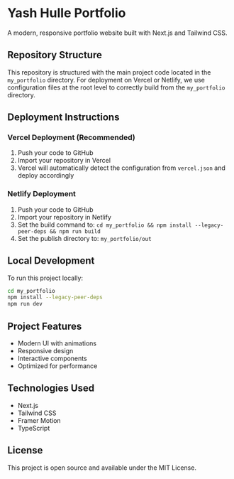# Yash Hulle Portfolio

A modern, responsive portfolio website built with Next.js and Tailwind CSS.

## Repository Structure

This repository is structured with the main project code located in the `my_portfolio` directory. For deployment on Vercel or Netlify, we use configuration files at the root level to correctly build from the `my_portfolio` directory.

## Deployment Instructions

### Vercel Deployment (Recommended)

1. Push your code to GitHub
2. Import your repository in Vercel
3. Vercel will automatically detect the configuration from `vercel.json` and deploy accordingly

### Netlify Deployment

1. Push your code to GitHub
2. Import your repository in Netlify
3. Set the build command to: `cd my_portfolio && npm install --legacy-peer-deps && npm run build`
4. Set the publish directory to: `my_portfolio/out`

## Local Development

To run this project locally:

```bash
cd my_portfolio
npm install --legacy-peer-deps
npm run dev
```

## Project Features

- Modern UI with animations
- Responsive design
- Interactive components
- Optimized for performance

## Technologies Used

- Next.js
- Tailwind CSS
- Framer Motion
- TypeScript

## License

This project is open source and available under the MIT License.
